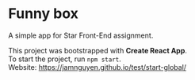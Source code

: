 # Funny box
A simple app for Star Front-End assignment.

This project was bootstrapped with **Create React App**.\
To start the project, run `npm start`.\
Website: https://jamnguyen.github.io/test/start-global/